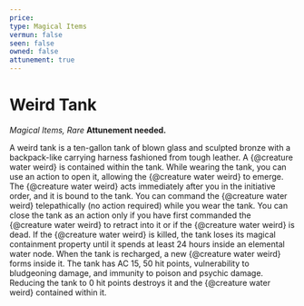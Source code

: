 ```yaml
---
price: 
type: Magical Items
vermun: false
seen: false
owned: false
attunement: true
---
```

# Weird Tank

*Magical Items, Rare* **Attunement needed.**

A weird tank is a ten-gallon tank of blown glass and sculpted bronze with a backpack-like carrying harness fashioned from tough leather. A {@creature water weird} is contained within the tank. While wearing the tank, you can use an action to open it, allowing the {@creature water weird} to emerge. The {@creature water weird} acts immediately after you in the initiative order, and it is bound to the tank. You can command the {@creature water weird} telepathically (no action required) while you wear the tank. You can close the tank as an action only if you have first commanded the {@creature water weird} to retract into it or if the {@creature water weird} is dead. If the {@creature water weird} is killed, the tank loses its magical containment property until it spends at least 24 hours inside an elemental water node. When the tank is recharged, a new {@creature water weird} forms inside it. The tank has AC 15, 50 hit points, vulnerability to bludgeoning damage, and immunity to poison and psychic damage. Reducing the tank to 0 hit points destroys it and the {@creature water weird} contained within it.